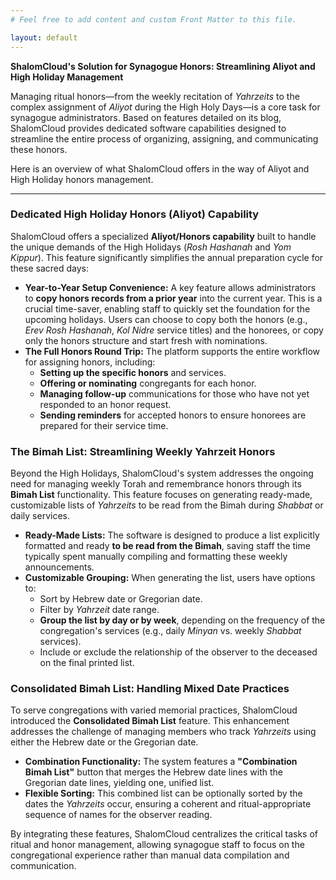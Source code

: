 ```yaml
---
# Feel free to add content and custom Front Matter to this file.

layout: default
---
```


**ShalomCloud's Solution for Synagogue Honors: Streamlining Aliyot and High Holiday Management**

Managing ritual honors—from the weekly recitation of *Yahrzeits* to the complex assignment of *Aliyot* during the High Holy Days—is a core task for synagogue administrators. Based on features detailed on its blog, ShalomCloud provides dedicated software capabilities designed to streamline the entire process of organizing, assigning, and communicating these honors.

Here is an overview of what ShalomCloud offers in the way of Aliyot and High Holiday honors management.

---

### **Dedicated High Holiday Honors (Aliyot) Capability**

ShalomCloud offers a specialized **Aliyot/Honors capability** built to handle the unique demands of the High Holidays (*Rosh Hashanah* and *Yom Kippur*). This feature significantly simplifies the annual preparation cycle for these sacred days:

* **Year-to-Year Setup Convenience:** A key feature allows administrators to **copy honors records from a prior year** into the current year. This is a crucial time-saver, enabling staff to quickly set the foundation for the upcoming holidays. Users can choose to copy both the honors (e.g., *Erev Rosh Hashanah*, *Kol Nidre* service titles) and the honorees, or copy only the honors structure and start fresh with nominations.
* **The Full Honors Round Trip:** The platform supports the entire workflow for assigning honors, including:
    * **Setting up the specific honors** and services.
    * **Offering or nominating** congregants for each honor.
    * **Managing follow-up** communications for those who have not yet responded to an honor request.
    * **Sending reminders** for accepted honors to ensure honorees are prepared for their service time.

### **The Bimah List: Streamlining Weekly Yahrzeit Honors**

Beyond the High Holidays, ShalomCloud's system addresses the ongoing need for managing weekly Torah and remembrance honors through its **Bimah List** functionality. This feature focuses on generating ready-made, customizable lists of *Yahrzeits* to be read from the Bimah during *Shabbat* or daily services.

* **Ready-Made Lists:** The software is designed to produce a list explicitly formatted and ready **to be read from the Bimah**, saving staff the time typically spent manually compiling and formatting these weekly announcements.
* **Customizable Grouping:** When generating the list, users have options to:
    * Sort by Hebrew date or Gregorian date.
    * Filter by *Yahrzeit* date range.
    * **Group the list by day or by week**, depending on the frequency of the congregation's services (e.g., daily *Minyan* vs. weekly *Shabbat* services).
    * Include or exclude the relationship of the observer to the deceased on the final printed list.

### **Consolidated Bimah List: Handling Mixed Date Practices**

To serve congregations with varied memorial practices, ShalomCloud introduced the **Consolidated Bimah List** feature. This enhancement addresses the challenge of managing members who track *Yahrzeits* using either the Hebrew date or the Gregorian date.

* **Combination Functionality:** The system features a **"Combination Bimah List"** button that merges the Hebrew date lines with the Gregorian date lines, yielding one, unified list.
* **Flexible Sorting:** This combined list can be optionally sorted by the dates the *Yahrzeits* occur, ensuring a coherent and ritual-appropriate sequence of names for the observer reading.

By integrating these features, ShalomCloud centralizes the critical tasks of ritual and honor management, allowing synagogue staff to focus on the congregational experience rather than manual data compilation and communication.